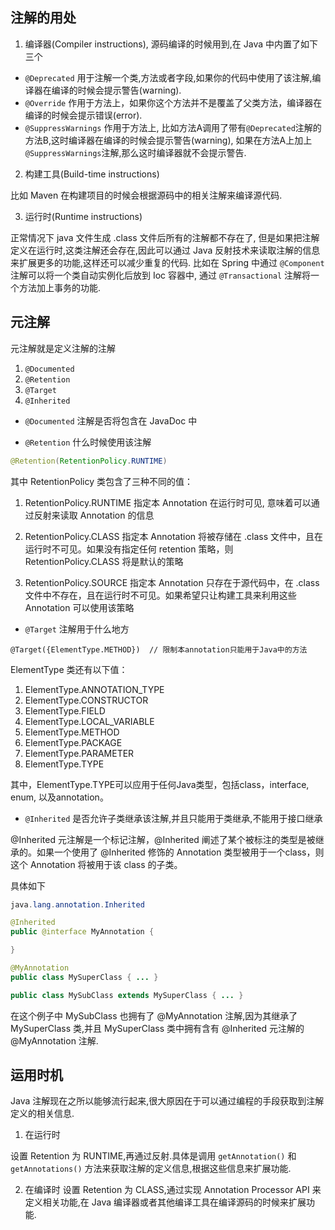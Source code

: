 

## 注解的用处

1. 编译器(Compiler instructions), 源码编译的时候用到,在 Java 中内置了如下三个

- `@Deprecated` 用于注解一个类,方法或者字段,如果你的代码中使用了该注解,编译器在编译的时候会提示警告(warning).
- `@Override` 作用于方法上，如果你这个方法并不是覆盖了父类方法，编译器在编译的时候会提示错误(error).
- `@SuppressWarnings` 作用于方法上, 比如方法A调用了带有`@Deprecated`注解的方法B,这时编译器在编译的时候会提示警告(warning), 如果在方法A上加上`@SuppressWarnings`注解,那么这时编译器就不会提示警告.

2. 构建工具(Build-time instructions)

比如 Maven 在构建项目的时候会根据源码中的相关注解来编译源代码.

3. 运行时(Runtime instructions)

正常情况下 java 文件生成 .class 文件后所有的注解都不存在了, 但是如果把注解定义在运行时,这类注解还会存在,因此可以通过 Java 反射技术来读取注解的信息来扩展更多的功能,这样还可以减少重复的代码.
比如在 Spring 中通过 `@Component` 注解可以将一个类自动实例化后放到 Ioc 容器中, 通过  `@Transactional` 注解将一个方法加上事务的功能.

## 元注解

元注解就是定义注解的注解

1. `@Documented` 
2. `@Retention` 
3. `@Target`
4. `@Inherited`

- `@Documented` 注解是否将包含在 JavaDoc 中

- `@Retention` 什么时候使用该注解

```java
@Retention(RetentionPolicy.RUNTIME)
```

其中 RetentionPolicy 类包含了三种不同的值：

1. RetentionPolicy.RUNTIME
指定本 Annotation 在运行时可见, 意味着可以通过反射来读取  Annotation  的信息

2. RetentionPolicy.CLASS
指定本 Annotation 将被存储在 .class 文件中，且在运行时不可见。如果没有指定任何 retention 策略，则 RetentionPolicy.CLASS 将是默认的策略

3. RetentionPolicy.SOURCE
指定本 Annotation 只存在于源代码中，在 .class 文件中不存在，且在运行时不可见。如果希望只让构建工具来利用这些 Annotation 可以使用该策略

- `@Target` 注解用于什么地方

```
@Target({ElementType.METHOD})  // 限制本annotation只能用于Java中的方法  
```

ElementType 类还有以下值：

1. ElementType.ANNOTATION_TYPE 
2. ElementType.CONSTRUCTOR
3. ElementType.FIELD
4. ElementType.LOCAL_VARIABLE
5. ElementType.METHOD
6. ElementType.PACKAGE
7. ElementType.PARAMETER
8. ElementType.TYPE

其中，ElementType.TYPE可以应用于任何Java类型，包括class，interface, enum, 以及annotation。

- `@Inherited` 是否允许子类继承该注解,并且只能用于类继承,不能用于接口继承

@Inherited 元注解是一个标记注解，@Inherited 阐述了某个被标注的类型是被继承的。如果一个使用了 @Inherited 修饰的 Annotation 类型被用于一个class，则这个 Annotation 将被用于该 class 的子类。

具体如下

```java
java.lang.annotation.Inherited

@Inherited
public @interface MyAnnotation {

}
```

```java
@MyAnnotation
public class MySuperClass { ... }
```

```java
public class MySubClass extends MySuperClass { ... }
```

在这个例子中  MySubClass 也拥有了 @MyAnnotation 注解,因为其继承了 MySuperClass 类,并且  MySuperClass 类中拥有含有 @Inherited 元注解的 @MyAnnotation 注解.

## 运用时机

Java 注解现在之所以能够流行起来,很大原因在于可以通过编程的手段获取到注解定义的相关信息.

1. 在运行时

设置 Retention 为 RUNTIME,再通过反射.具体是调用 `getAnnotation()` 和  `getAnnotations()` 方法来获取注解的定义信息,根据这些信息来扩展功能.

2. 在编译时
设置 Retention 为 CLASS,通过实现 Annotation Processor API 来定义相关功能,在 Java 编译器或者其他编译工具在编译源码的时候来扩展功能.

